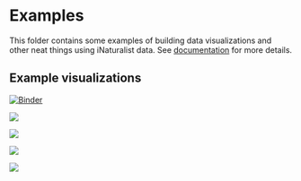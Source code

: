 # Examples

This folder contains some examples of building data visualizations and other neat things using
iNaturalist data. See [documentation](https://pyinaturalist.readthedocs.io/en/stable/examples.html)
for more details.

## Example visualizations
[![Binder](https://mybinder.org/badge_logo.svg)](https://mybinder.org/v2/gh/niconoe/pyinaturalist/main?filepath=examples)

![](images/total_observations_by_iconic_taxon.png)

![](images/total_taxa_by_iconic_taxon.png)

![](images/combined_activity_stats.png)

![](images/observations_by_date_and_time.png)
